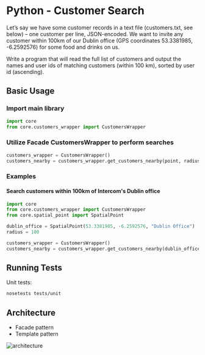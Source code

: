 # Python - Customer Search 

Let’s say we have some customer records in a text file (customers.txt, see below) – one customer per line, 
JSON-encoded. We want to invite any customer within 100km of our Dublin office (GPS coordinates 53.3381985, -6.2592576) 
for some food and drinks on us.

Write a program that will read the full list of customers and output the names and user ids of matching customers 
(within 100 km), sorted by user id (ascending).


## Basic Usage

### Import main library

```python
import core
from core.customers_wrapper import CustomersWrapper
```


### Utilize Facade CustomersWrapper to perform searches

```python
customers_wrapper = CustomersWrapper()
customers_nearby = customers_wrapper.get_customers_nearby(point, radius)
```

### Examples


#### Search customers within 100km of Intercom's Dublin office

``` python
import core
from core.customers_wrapper import CustomersWrapper
from core.spatial_point import SpatialPoint

dublin_office = SpatialPoint(53.3381985, -6.2592576, "Dublin Office")
radius = 100

customers_wrapper = CustomersWrapper()
customers_nearby = customers_wrapper.get_customers_nearby(dublin_office, radius)
```


## Running Tests

Unit tests:

```bash
nosetests tests/unit
```


## Architecture
- Facade pattern
- Template pattern

![architecture](https://raw.githubusercontent.com/jcast450/interview-prep/master/personal/intercom/architecture.png)

